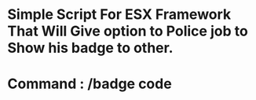 # Simple Script For ESX Framework That Will Give option to Police job to Show his badge to other. 
# Command : /badge code
